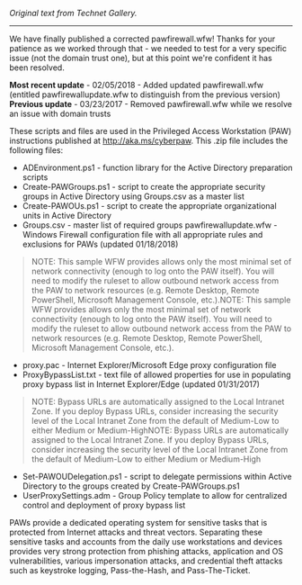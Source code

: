 *Original text from Technet Gallery.*

------------


We have finally published a corrected pawfirewall.wfw!  Thanks for your patience as we worked through that - we needed to test for a very specific issue (not the domain trust one), but at this point we're confident it has been resolved.

**Most recent update** - 02/05/2018 - Added updated pawfirewall.wfw (entitled pawfirewallupdate.wfw to distinguish from the previous version)
**Previous update** - 03/23/2017 - Removed pawfirewall.wfw while we resolve an issue with domain trusts 

These scripts and files are used in the Privileged Access Workstation (PAW) instructions published at http://aka.ms/cyberpaw.
This .zip file includes the following files:

- ADEnvironment.ps1 - function library for the Active Directory preparation scripts
- Create-PAWGroups.ps1 - script to create the appropriate security groups in Active Directory using Groups.csv as a master list
- Create-PAWOUs.ps1 - script to create the appropriate organizational units in Active Directory
- Groups.csv - master list of required groups
pawfirewallupdate.wfw - Windows Firewall configuration file with all appropriate rules and exclusions for PAWs (updated 01/18/2018) 

> NOTE: This sample WFW provides allows only the most minimal set of network connectivity (enough to log onto the PAW itself).  You will need to modify the ruleset to allow outbound network access from the PAW to network resources (e.g. Remote Desktop, Remote PowerShell, Microsoft Management Console, etc.).NOTE: This sample WFW provides allows only the most minimal set of network connectivity (enough to log onto the PAW itself).  You will need to modify the ruleset to allow outbound network access from the PAW to network resources (e.g. Remote Desktop, Remote PowerShell, Microsoft Management Console, etc.).

- proxy.pac - Internet Explorer/Microsoft Edge proxy configuration file
- ProxyBypassList.txt - text file of allowed properties for use in populating proxy bypass list in Internet Explorer/Edge (updated 01/31/2017) 

> NOTE: Bypass URLs are automatically assigned to the Local Intranet Zone.  If you deploy Bypass URLs, consider increasing the security level of the Local Intranet Zone from the default of Medium-Low to either Medium or Medium-HighNOTE: Bypass URLs are automatically assigned to the Local Intranet Zone.  If you deploy Bypass URLs, consider increasing the security level of the Local Intranet Zone from the default of Medium-Low to either Medium or Medium-High

- Set-PAWOUDelegation.ps1 - script to delegate permissions within Active Directory to the groups created by Create-PAWGroups.ps1
- UserProxySettings.adm - Group Policy template to allow for centralized control and deployment of proxy bypass list 

PAWs provide a dedicated operating system for sensitive tasks that is protected from Internet attacks and threat vectors. Separating these sensitive tasks and accounts from the daily use workstations and devices provides very strong protection from phishing attacks, application and OS vulnerabilities, various impersonation attacks, and credential theft attacks such as keystroke logging, Pass-the-Hash, and Pass-The-Ticket.   
